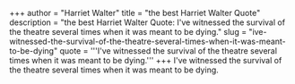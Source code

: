 +++
author = "Harriet Walter"
title = "the best Harriet Walter Quote"
description = "the best Harriet Walter Quote: I've witnessed the survival of the theatre several times when it was meant to be dying."
slug = "ive-witnessed-the-survival-of-the-theatre-several-times-when-it-was-meant-to-be-dying"
quote = '''I've witnessed the survival of the theatre several times when it was meant to be dying.'''
+++
I've witnessed the survival of the theatre several times when it was meant to be dying.
